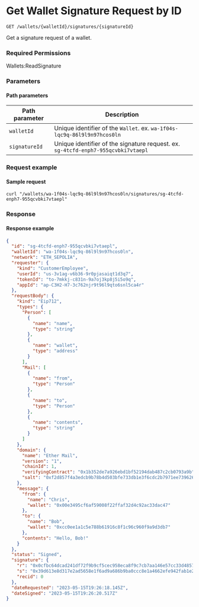 # Get Wallet Signature Request by ID

`GET /wallets/{walletId}/signatures/{signatureId}`

Get a signature request of a wallet.

### Required Permissions <a href="#scopes" id="scopes"></a>

Wallets:ReadSignature

### Parameters <a href="#parameters.1" id="parameters.1"></a>

#### Path parameters <a href="#path-parameters" id="path-parameters"></a>

| Path parameter | Description                                                                       |
| -------------- | --------------------------------------------------------------------------------- |
| `walletId`     | Unique identifier of the `Wallet`. ex. `wa-1f04s-lqc9q-86l9l9n97hcos0ln`          |
| `signatureId`  | Unique identifier of the signature request. ex. `sg-4tcfd-enph7-955qcvbki7vtaepl` |

### Request example <a href="#request-example.1" id="request-example.1"></a>

#### Sample request <a href="#sample-request" id="sample-request"></a>

```shell
curl "/wallets/wa-1f04s-lqc9q-86l9l9n97hcos0ln/signatures/sg-4tcfd-enph7-955qcvbki7vtaepl"
```

### Response <a href="#response" id="response"></a>

#### Response example <a href="#response-example" id="response-example"></a>

```json
{
  "id": "sg-4tcfd-enph7-955qcvbki7vtaepl",
  "walletId": "wa-1f04s-lqc9q-86l9l9n97hcos0ln",
  "network": "ETH_SEPOLIA",
  "requester": {
    "kind": "CustomerEmployee",
    "userId": "us-3v1ag-v6b36-9r0pjasaiqt1d3q7",
    "tokenId": "to-7mkkj-c831n-9a7oj3kp8j5i5o9q",
    "appId": "ap-C3H2-H7-3c762njr9t96l9qto6snl5ca4r"
  },
  "requestBody": {
    "kind": "Eip712",
    "types": {
      "Person": [
        {
          "name": "name",
          "type": "string"
        },
        {
          "name": "wallet",
          "type": "address"
        }
      ],
      "Mail": [
        {
          "name": "from",
          "type": "Person"
        },
        {
          "name": "to",
          "type": "Person"
        },
        {
          "name": "contents",
          "type": "string"
        }
      ]
    },
    "domain": {
      "name": "Ether Mail",
      "version": "1",
      "chainId": 1,
      "verifyingContract": "0x1b352de7a926ebd1bf52194dab487c2cb0793a9b",
      "salt": "0xf2d857f4a3edcb9b78b4d503bfe733db1e3f6cdc2b7971ee739626c97e86a558"
    },
    "message": {
      "from": {
        "name": "Chris",
        "wallet": "0x00e3495cf6af59008f22ffaf32d4c92ac33dac47"
      },
      "to": {
        "name": "Bob",
        "wallet": "0xcc0ee1a1c5e788b61916c8f1c96c960f9a9d3db7"
      },
      "contents": "Hello, Bob!"
    }
  },
  "status": "Signed",
  "signature": {
    "r": "0x0cfbc64dcad241df72f9b9cf5cec958eca8f9c7cb7aa146e57cc33d48574d181",
    "s": "0x39d613e8d317e2ad5658e1f6ad9a686b9ba0ccc8e1a4662efe942fab1e21e54f",
    "recid": 0
  },
  "dateRequested": "2023-05-15T19:26:18.145Z",
  "dateSigned": "2023-05-15T19:26:20.517Z"
}
```
